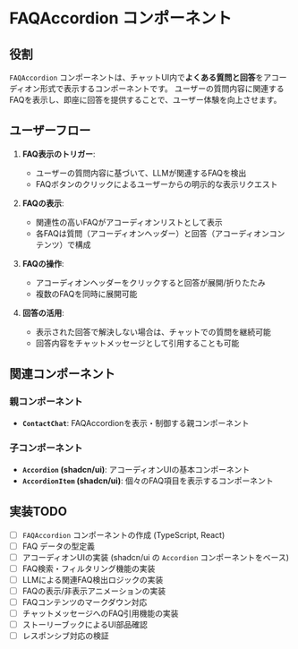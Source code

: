 # FAQAccordion コンポーネント

## 役割

`FAQAccordion` コンポーネントは、チャットUI内で**よくある質問と回答**をアコーディオン形式で表示するコンポーネントです。
ユーザーの質問内容に関連するFAQを表示し、即座に回答を提供することで、ユーザー体験を向上させます。

## ユーザーフロー

1. **FAQ表示のトリガー**:
   * ユーザーの質問内容に基づいて、LLMが関連するFAQを検出
   * FAQボタンのクリックによるユーザーからの明示的な表示リクエスト

2. **FAQの表示**:
   * 関連性の高いFAQがアコーディオンリストとして表示
   * 各FAQは質問（アコーディオンヘッダー）と回答（アコーディオンコンテンツ）で構成

3. **FAQの操作**:
   * アコーディオンヘッダーをクリックすると回答が展開/折りたたみ
   * 複数のFAQを同時に展開可能

4. **回答の活用**:
   * 表示された回答で解決しない場合は、チャットでの質問を継続可能
   * 回答内容をチャットメッセージとして引用することも可能

## 関連コンポーネント

### 親コンポーネント
* **`ContactChat`**: FAQAccordionを表示・制御する親コンポーネント

### 子コンポーネント
* **`Accordion` (shadcn/ui)**: アコーディオンUIの基本コンポーネント
* **`AccordionItem` (shadcn/ui)**: 個々のFAQ項目を表示するコンポーネント

## 実装TODO

* [ ] `FAQAccordion` コンポーネントの作成 (TypeScript, React)
* [ ] FAQ データの型定義
* [ ] アコーディオンUIの実装 (shadcn/ui の `Accordion` コンポーネントをベース)
* [ ] FAQ検索・フィルタリング機能の実装
* [ ] LLMによる関連FAQ検出ロジックの実装
* [ ] FAQの表示/非表示アニメーションの実装
* [ ] FAQコンテンツのマークダウン対応
* [ ] チャットメッセージへのFAQ引用機能の実装
* [ ] ストーリーブックによるUI部品確認
* [ ] レスポンシブ対応の検証 